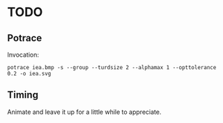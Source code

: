 # TODO

## Potrace

Invocation:

```shell
potrace iea.bmp -s --group --turdsize 2 --alphamax 1 --opttolerance 0.2 -o iea.svg
```

## Timing

Animate and leave it up for a little while to appreciate.
